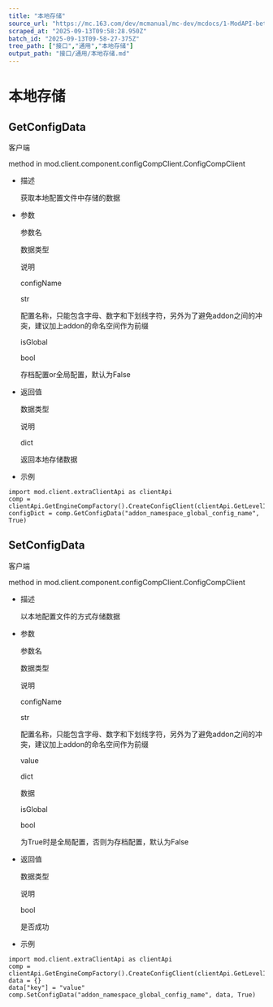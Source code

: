 ```yaml
---
title: "本地存储"
source_url: "https://mc.163.com/dev/mcmanual/mc-dev/mcdocs/1-ModAPI-beta/%E6%8E%A5%E5%8F%A3/%E9%80%9A%E7%94%A8/%E6%9C%AC%E5%9C%B0%E5%AD%98%E5%82%A8.html?catalog=1"
scraped_at: "2025-09-13T09:58:28.950Z"
batch_id: "2025-09-13T09-58-27-375Z"
tree_path: ["接口","通用","本地存储"]
output_path: "接口/通用/本地存储.md"
---
```


#  本地存储

##  GetConfigData

客户端

method in mod.client.component.configCompClient.ConfigCompClient

*   描述
    
    获取本地配置文件中存储的数据
    
*   参数
    
    参数名
    
    数据类型
    
    说明
    
    configName
    
    str
    
    配置名称，只能包含字母、数字和下划线字符，另外为了避免addon之间的冲突，建议加上addon的命名空间作为前缀
    
    isGlobal
    
    bool
    
    存档配置or全局配置，默认为False
    
*   返回值
    
    数据类型
    
    说明
    
    dict
    
    返回本地存储数据
    
*   示例
    

```
import mod.client.extraClientApi as clientApi
comp = clientApi.GetEngineCompFactory().CreateConfigClient(clientApi.GetLevelId())
configDict = comp.GetConfigData("addon_namespace_global_config_name", True)

```

##  SetConfigData

客户端

method in mod.client.component.configCompClient.ConfigCompClient

*   描述
    
    以本地配置文件的方式存储数据
    
*   参数
    
    参数名
    
    数据类型
    
    说明
    
    configName
    
    str
    
    配置名称，只能包含字母、数字和下划线字符，另外为了避免addon之间的冲突，建议加上addon的命名空间作为前缀
    
    value
    
    dict
    
    数据
    
    isGlobal
    
    bool
    
    为True时是全局配置，否则为存档配置，默认为False
    
*   返回值
    
    数据类型
    
    说明
    
    bool
    
    是否成功
    
*   示例
    

```
import mod.client.extraClientApi as clientApi
comp = clientApi.GetEngineCompFactory().CreateConfigClient(clientApi.GetLevelId())
data = {}
data["key"] = "value"
comp.SetConfigData("addon_namespace_global_config_name", data, True)

```